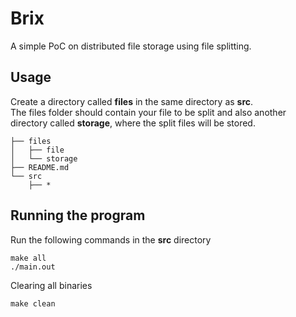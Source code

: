 # Brix
A simple PoC on distributed file storage using file splitting.
## Usage
Create a directory called **files** in the same directory as **src**.</br>
The files folder should contain your file to be split and also another directory called **storage**, where the split files will be stored.
```
├── files
│   ├── file
│   └── storage
├── README.md
└── src
    ├── *
```
## Running the program
Run the following commands in the **src** directory
```
make all
./main.out
```
Clearing all binaries
```
make clean
```
